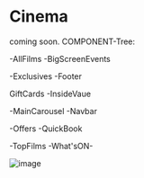 # Cinema
coming soon.
COMPONENT-Tree:

-AllFilms                -BigScreenEvents 

-Exclusives             -Footer

GiftCards              -InsideVaue

-MainCarousel          -Navbar

-Offers                -QuickBook 

-TopFilms              -What'sON-





![image](https://user-images.githubusercontent.com/90926637/185760778-b18fade1-32ba-41e5-a1d0-7b56b16537ee.png)









